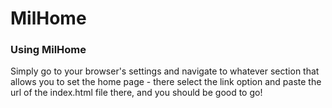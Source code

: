 # MilHome
### Using MilHome
Simply go to your browser's settings and navigate
to whatever section that allows you to set the home
page - there select the link option and paste
the url of the index.html file there, and you should
be good to go!